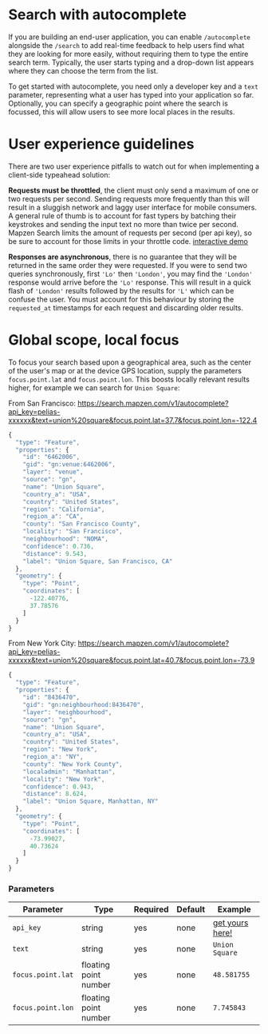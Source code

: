 # Search with autocomplete

If you are building an end-user application, you can enable `/autocomplete` alongside the `/search` to add real-time feedback to help users find what they are looking for more easily, without requiring them to type the entire search term. Typically, the user starts typing and a drop-down list appears where they can choose the term from the list.

To get started with autocomplete, you need only a developer key and a `text` parameter, representing what a user has typed into your application so far. Optionally, you can specify a geographic point where the search is focussed, this will allow users to see more local places in the results.

# User experience guidelines

There are two user experience pitfalls to watch out for when implementing a client-side typeahead solution:

**Requests must be throttled**, the client must only send a maximum of one or two requests per second. Sending requests more frequently than this will result in a sluggish network and laggy user interface for mobile consumers. A general rule of thumb is to account for fast typers by batching their keystrokes and sending the input text no more than twice per second. Mapzen Search limits the amount of requests per second (per api key), so be sure to account for those limits in your throttle code. [interactive demo](http://jsfiddle.net/missinglink/19e2r2we/)

**Responses are asynchronous**, there is no guarantee that they will be returned in the same order they were requested. If you were to send two queries synchronously, first `'Lo'` then `'London'`, you may find the `'London'` response would arrive before the `'Lo'` response. This will result in a quick flash of `'London'` results followed by the results for `'L'` which can be confuse the user. You must account for this behaviour by storing the `requested_at` timestamps for each request and discarding older results.

# Global scope, local focus

To focus your search based upon a geographical area, such as the center of the user's map or at the device GPS location, supply the parameters `focus.point.lat` and `focus.point.lon`. This boosts locally relevant results higher, for example we can search for `Union Square`:

From San Francisco: https://search.mapzen.com/v1/autocomplete?api_key=pelias-xxxxxx&text=union%20square&focus.point.lat=37.7&focus.point.lon=-122.4

```javascript
{
  "type": "Feature",
  "properties": {
    "id": "6462006",
    "gid": "gn:venue:6462006",
    "layer": "venue",
    "source": "gn",
    "name": "Union Square",
    "country_a": "USA",
    "country": "United States",
    "region": "California",
    "region_a": "CA",
    "county": "San Francisco County",
    "locality": "San Francisco",
    "neighbourhood": "NOMA",
    "confidence": 0.736,
    "distance": 9.543,
    "label": "Union Square, San Francisco, CA"
  },
  "geometry": {
    "type": "Point",
    "coordinates": [
      -122.40776,
      37.78576
    ]
  }
}
```

From New York City: https://search.mapzen.com/v1/autocomplete?api_key=pelias-xxxxxx&text=union%20square&focus.point.lat=40.7&focus.point.lon=-73.9

```javascript
{
  "type": "Feature",
  "properties": {
    "id": "8436470",
    "gid": "gn:neighbourhood:8436470",
    "layer": "neighbourhood",
    "source": "gn",
    "name": "Union Square",
    "country_a": "USA",
    "country": "United States",
    "region": "New York",
    "region_a": "NY",
    "county": "New York County",
    "localadmin": "Manhattan",
    "locality": "New York",
    "confidence": 0.943,
    "distance": 8.624,
    "label": "Union Square, Manhattan, NY"
  },
  "geometry": {
    "type": "Point",
    "coordinates": [
      -73.99027,
      40.73624
    ]
  }
}
```
### Parameters

Parameter | Type | Required | Default | Example
--- | --- | --- | --- | ---
`api_key` | string | yes | none | [get yours here!](https://mapzen.com/developers)
`text` | string | yes | none | `Union Square`
`focus.point.lat` | floating point number | yes | none | `48.581755`
`focus.point.lon` | floating point number | yes | none | `7.745843`

